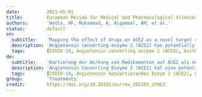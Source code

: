 ```yaml
---
date:          2021-05-01
title:         European Review for Medical and Pharmacological Sciences
authors:       'Hetta, HF, Muhammad, K, Algammal, AM, et al.'
status:        default
en:
  subtitle:    'Mapping the effect of drugs on ACE2 as a novel target site for COVID-19 therapy'
  description: 'Angiotensin converting enzyme 2 (ACE2) has potentially conflicting roles in health and disease. COVID-19 coronavirus binds to human cells via ACE2 receptor, which is expressed on almost all body organs. Boosting the ACE2 receptor levels on heart and lung cells may provide more cellular enter to virus thereby worsening the infection. Therefore, among the drug targets, ACE2 is suggested as a vital target of COVID-19 therapy. This hypothesis is based on the protective role of the drugs acting on ACE2. Therefore, this review discusses the impact and challenges of using ACE2 as a target in the current therapy of COVID-19.'
  tags:        [COVID-19, Angiotensin converting enzyme 2 (ACE2), Azithromycin, Hydroxychloroquine, Zinc, Vitamin D]
de:
  subtitle:    'Kartierung der Wirkung von Medikamenten auf ACE2 als neuartigem Zielort für die COVID-19-Therapie'
  description: 'Angiotensin Converting Enzyme 2 (ACE2) hat eine potentiell widersprüchliche Rolle in Gesundheit und Krankheit. Das Coronavirus COVID-19 bindet an menschliche Zellen über den ACE2-Rezeptor, der in fast allen Körperorganen vorkommt. Eine Erhöhung der ACE2-Rezeptorwerte auf Herz- und Lungenzellen kann dem Virus mehr zellulären Zugang verschaffen und so die Infektion verschlimmern. Daher wird ACE2 als eines der wichtigsten Zielmoleküle für die COVID-19-Therapie vorgeschlagen. Diese Hypothese basiert auf der schützenden Rolle von Medikamenten, die auf ACE2 wirken. In dieser Übersicht werden daher die Auswirkungen und Herausforderungen der Verwendung von ACE2 als Ziel in der derzeitigen COVID-19-Therapie erörtert.' 
  tags:        [COVID-19, Angiotensin konvertierendes Enzym 2 (ACE2), Azithromycin, Hydroxychloroquin, Zink, Vitamin D]
group:         'Treatments'
credit:        https://doi.org/10.26355/eurrev_202105_25963
---
```

